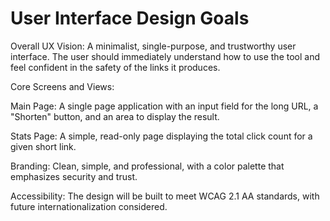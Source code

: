 # User Interface Design Goals

Overall UX Vision: A minimalist, single-purpose, and trustworthy user interface. The user should immediately understand how to use the tool and feel confident in the safety of the links it produces.

Core Screens and Views:

Main Page: A single page application with an input field for the long URL, a "Shorten" button, and an area to display the result.

Stats Page: A simple, read-only page displaying the total click count for a given short link.

Branding: Clean, simple, and professional, with a color palette that emphasizes security and trust.

Accessibility: The design will be built to meet WCAG 2.1 AA standards, with future internationalization considered.
